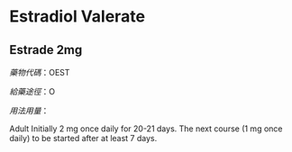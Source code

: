 # Estradiol Valerate

## Estrade 2mg

*藥物代碼*：OEST

*給藥途徑*：O

*用法用量*：

Adult Initially 2 mg once daily for 20-21 days. 
The next course (1 mg once daily) to be started after at least 7 days.

